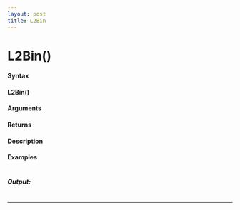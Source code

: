 ```yaml
---
layout: post
title: L2Bin
---
```


# L2Bin()


#### Syntax

#### L2Bin()

#### Arguments

#### Returns

#### Description

#### Examples

```

```

##### Output:

```

```

---